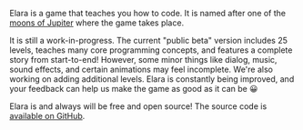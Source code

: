 Elara is a game that teaches you how to code. It is named after one of the
[moons of Jupiter](<https://en.wikipedia.org/wiki/Elara_(moon)>) where the game takes
place.

It is still a work-in-progress. The current "public beta" version includes 25 levels,
teaches many core programming concepts, and features a complete story from start-to-end! However, some minor things like dialog, music, sound effects, and certain animations may feel incomplete.
We're also working on adding additional levels. Elara is constantly being improved, and your
feedback can help us make the game as good as it can be 😀

Elara is and always will be free and open source! The source code is
[available on GitHub](https://github.com/albrow/elara).
